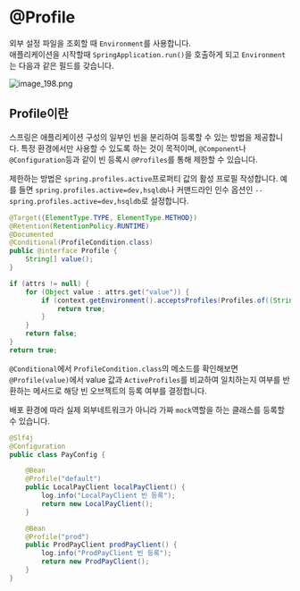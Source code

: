 # @Profile  
  
외부 설정 파일을 조회할 때 `Environment`를 사용합니다.  
애플리케이션을 시작할때 `SpringApplication.run()`을 호출하게 되고 `Environment`는 다음과 같은 필드를 갖습니다.  
  
![image_198.png](image_198.png)
  
## Profile이란
스프링은 애플리케이션 구성의 일부인 빈을 분리하여 등록할 수 있는 방법을 제공합니다. 
특정 환경에서만 사용할 수 있도록 하는 것이 목적이며, `@Component`나 `@Configuration`등과 같이 빈 등록시
`@Profiles`를 통해 제한할 수 있습니다.   
  
제한하는 방법은 `spring.profiles.active`프로퍼티 값의 활성 프로필 작성합니다. 
예를 들면 `spring.profiles.active=dev,hsqldb`나 커맨드라인 인수 옵션인 `--spring.profiles.active=dev,hsqldb`로 설정합니다.

```Java
@Target({ElementType.TYPE, ElementType.METHOD})
@Retention(RetentionPolicy.RUNTIME)
@Documented
@Conditional(ProfileCondition.class)
public @interface Profile {
	String[] value();
}
```  
```Java
if (attrs != null) {
    for (Object value : attrs.get("value")) {
        if (context.getEnvironment().acceptsProfiles(Profiles.of((String[]) value))) {
            return true;
        }
    }
    return false;
}
return true;
```  
  
`@Conditional`에서 `ProfileCondition.class`의 메소드를 확인해보면 
`@Profile(value)`에서 value 값과 `ActiveProfiles`를 비교하여 일치하는지 여부를 반환하는 메서드로 
해당 빈 오브젝트의 등록 여부를 결정합니다.  
   
배포 환경에 따라 실제 외부네트워크가 아니라 가짜 `mock`역할을 하는 클래스를 등록할 수 있습니다.
```Java
@Slf4j
@Configuration
public class PayConfig {

    @Bean
    @Profile("default")
    public LocalPayClient localPayClient() {
        log.info("LocalPayClient 빈 등록");
        return new LocalPayClient();
    }

    @Bean
    @Profile("prod")
    public ProdPayClient prodPayClient() {
        log.info("ProdPayClient 빈 등록");
        return new ProdPayClient();
    }
}
```  
